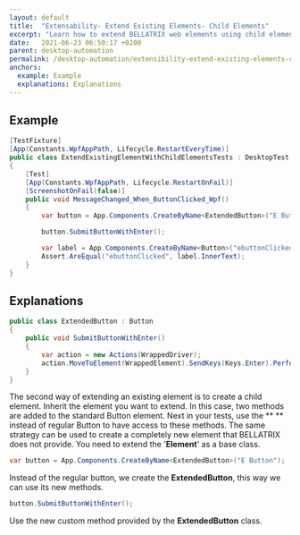 ```yaml
---
layout: default
title:  "Extensability- Extend Existing Elements- Child Elements"
excerpt: "Learn how to extend BELLATRIX web elements using child elements."
date:   2021-06-23 06:50:17 +0200
parent: desktop-automation
permalink: /desktop-automation/extensibility-extend-existing-elements-child-elements/
anchors:
  example: Example
  explanations: Explanations
---
```

Example
-------
```csharp
[TestFixture]
[App(Constants.WpfAppPath, Lifecycle.RestartEveryTime)]
public class ExtendExistingElementWithChildElementsTests : DesktopTest
{
    [Test]
    [App(Constants.WpfAppPath, Lifecycle.RestartOnFail)]
    [ScreenshotOnFail(false)]
    public void MessageChanged_When_ButtonClicked_Wpf()
    {
        var button = App.Components.CreateByName<ExtendedButton>("E Button");

        button.SubmitButtonWithEnter();

        var label = App.Components.CreateByName<Button>("ebuttonClicked");
        Assert.AreEqual("ebuttonClicked", label.InnerText);
    }
}
```

Explanations
------------
```csharp
public class ExtendedButton : Button
{
    public void SubmitButtonWithEnter()
    {
        var action = new Actions(WrappedDriver);
        action.MoveToElement(WrappedElement).SendKeys(Keys.Enter).Perform();
    }
}
```
The second way of extending an existing element is to create a child element. Inherit the element you want to extend. In this case, two methods are added to the standard Button element. Next in your tests, use the ** ** instead of regular Button to have access to these methods. The same strategy can be used to create a completely new element that BELLATRIX does not provide. You need to extend the '**Element**' as a base class.
```csharp
var button = App.Components.CreateByName<ExtendedButton>("E Button");
```
Instead of the regular button, we create the **ExtendedButton**, this way we can use its new methods.
```csharp
button.SubmitButtonWithEnter();
```
Use the new custom method provided by the **ExtendedButton** class.